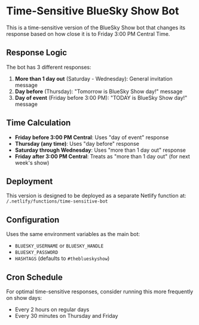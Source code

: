 # Time-Sensitive BlueSky Show Bot

This is a time-sensitive version of the BlueSky Show bot that changes its response based on how close it is to Friday 3:00 PM Central Time.

## Response Logic

The bot has 3 different responses:

1. **More than 1 day out** (Saturday - Wednesday): General invitation message
2. **Day before** (Thursday): "Tomorrow is BlueSky Show day!" message  
3. **Day of event** (Friday before 3:00 PM): "TODAY is BlueSky Show day!" message

## Time Calculation

- **Friday before 3:00 PM Central**: Uses "day of event" response
- **Thursday (any time)**: Uses "day before" response  
- **Saturday through Wednesday**: Uses "more than 1 day out" response
- **Friday after 3:00 PM Central**: Treats as "more than 1 day out" (for next week's show)

## Deployment

This version is designed to be deployed as a separate Netlify function at:
`/.netlify/functions/time-sensitive-bot`

## Configuration

Uses the same environment variables as the main bot:
- `BLUESKY_USERNAME` or `BLUESKY_HANDLE`
- `BLUESKY_PASSWORD` 
- `HASHTAGS` (defaults to `#theblueskyshow`)

## Cron Schedule

For optimal time-sensitive responses, consider running this more frequently on show days:
- Every 2 hours on regular days
- Every 30 minutes on Thursday and Friday